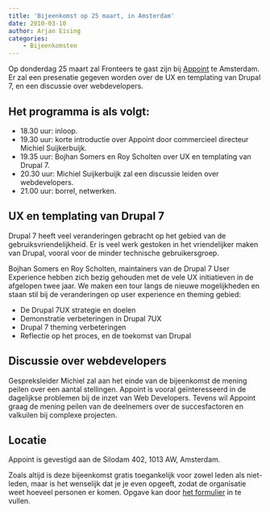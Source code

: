 ```yaml
---
title: 'Bijeenkomst op 25 maart, in Amsterdam'
date: 2010-03-10
author: Arjan Eising
categories:
    - Bijeenkomsten
---
```


Op donderdag 25 maart zal Fronteers te gast zijn bij [Appoint](http://appoint.nl) te Amsterdam. Er zal een presenatie gegeven worden over de UX en templating van Drupal 7, en een discussie over webdevelopers.

## Het programma is als volgt:

-   18.30 uur: inloop.
-   19.30 uur: korte introductie over Appoint door commercieel directeur Michiel Suijkerbuijk.
-   19.35 uur: Bojhan Somers en Roy Scholten over UX en templating van Drupal 7.
-   20.30 uur: Michiel Suijkerbuijk zal een discussie leiden over webdevelopers.
-   21.00 uur: borrel, netwerken.

## UX en templating van Drupal 7

Drupal 7 heeft veel veranderingen gebracht op het gebied van de gebruiksvriendelijkheid. Er is veel werk gestoken in het vriendelijker maken van Drupal, vooral voor de minder technische gebruikersgroep.

Bojhan Somers en Roy Scholten, maintainers van de Drupal 7 User Experience hebben zich bezig gehouden met de vele UX initiatieven in de afgelopen twee jaar. We maken een tour langs de nieuwe mogelijkheden en staan stil bij de veranderingen op user experience en theming gebied:

-   De Drupal 7UX strategie en doelen
-   Demonstratie verbeteringen in Drupal 7UX
-   Drupal 7 theming verbeteringen
-   Reflectie op het proces, en de toekomst van Drupal

## Discussie over webdevelopers

Gespreksleider Michiel zal aan het einde van de bijeenkomst de mening peilen over een aantal stellingen. Appoint is vooral geïnteresseerd in de dagelijkse problemen bij de inzet van Web Developers. Tevens wil Appoint graag de mening peilen van de deelnemers over de succesfactoren en valkuilen bij complexe projecten.

## Locatie

Appoint is gevestigd aan de Silodam 402, 1013 AW, Amsterdam.

Zoals altijd is deze bijeenkomst gratis toegankelijk voor zowel leden als niet-leden, maar is het wenselijk dat je je even opgeeft, zodat de organisatie weet hoeveel personen er komen. Opgave kan door [het formulier](/bijeenkomsten/planning/#formulier-1) in te vullen.
